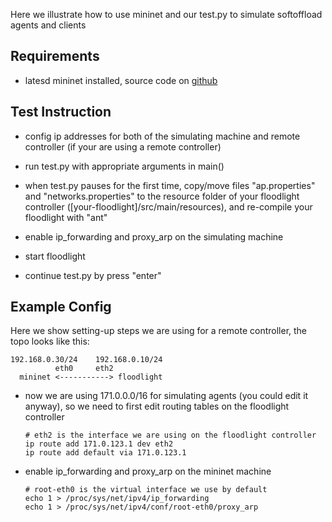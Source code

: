 Here we illustrate how to use mininet and our test.py to simulate softoffload agents and clients

## Requirements

* latesd mininet installed, source code on [github](https://github.com/mininet/mininet)

## Test Instruction

* config ip addresses for both of the simulating machine and remote controller (if your are using a remote controller)

* run test.py with appropriate arguments in main()

* when test.py pauses for the first time, copy/move files "ap.properties" and "networks.properties" to the resource folder of your floodlight controller ([your-floodlight]/src/main/resources), and re-compile your floodlight with "ant"

* enable ip_forwarding and proxy_arp on the simulating machine

* start floodlight

* continue test.py by press "enter"

## Example Config

Here we show setting-up steps we are using for a remote controller, the topo looks like this:

    192.168.0.30/24    192.168.0.10/24
              eth0     eth2
      mininet <-----------> floodlight
  

* now we are using 171.0.0.0/16 for simulating agents (you could edit it anyway), so we need to first edit routing tables on the floodlight controller

  ```
  # eth2 is the interface we are using on the floodlight controller
  ip route add 171.0.123.1 dev eth2
  ip route add default via 171.0.123.1
  ```



* enable ip_forwarding and proxy_arp on the mininet machine

    ```
    # root-eth0 is the virtual interface we use by default
    echo 1 > /proc/sys/net/ipv4/ip_forwarding
    echo 1 > /proc/sys/net/ipv4/conf/root-eth0/proxy_arp
    ```






